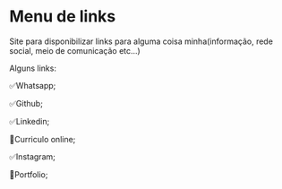 # Menu de links
Site para disponibilizar links para alguma coisa minha(informação, rede social, meio de comunicação etc...)

Alguns links:

 ✅Whatsapp; 
  
 ✅Github; 
  
 ✅Linkedin;  
  
 🚫Curriculo online;
 
 ✅Instagram;
 
 🚫Portfolio;

 
